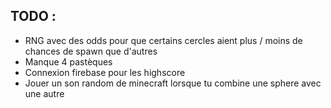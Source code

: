 ## TODO :
- RNG avec des odds pour que certains cercles aient plus / moins de chances de spawn que d'autres
- Manque 4 pastèques
- Connexion firebase pour les highscore
- Jouer un son random de minecraft lorsque tu combine une sphere avec une autre
